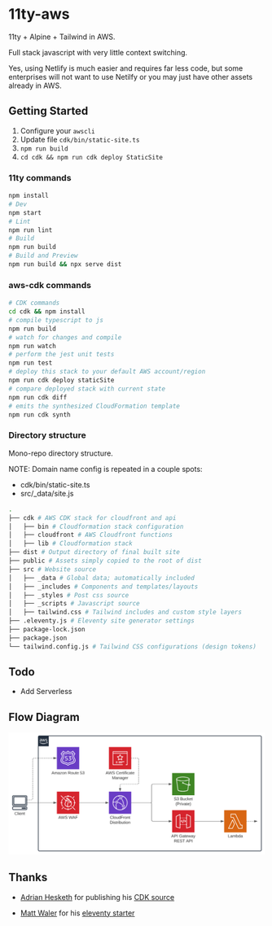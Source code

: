 # 11ty-aws

11ty + Alpine + Tailwind in AWS.

Full stack javascript with very little context switching.

Yes, using Netlify is much easier and requires far less code, but some enterprises will not want to use Netilfy or you may just have other assets already in AWS.

## Getting Started

1. Configure your `awscli`
2. Update file `cdk/bin/static-site.ts`
3. `npm run build`
3. `cd cdk && npm run cdk deploy StaticSite`

### 11ty commands

```sh
npm install
# Dev
npm start
# Lint
npm run lint
# Build
npm run build
# Build and Preview
npm run build && npx serve dist
```

### aws-cdk commands

```sh
# CDK commands
cd cdk && npm install
# compile typescript to js
npm run build
# watch for changes and compile
npm run watch
# perform the jest unit tests
npm run test
# deploy this stack to your default AWS account/region
npm run cdk deploy staticSite
# compare deployed stack with current state
npm run cdk diff
# emits the synthesized CloudFormation template
npm run cdk synth
```

### Directory structure

Mono-repo directory structure.

NOTE: Domain name config is repeated in a couple spots:
- cdk/bin/static-site.ts
- src/_data/site.js

```sh
.
├── cdk # AWS CDK stack for cloudfront and api
│   ├── bin # Cloudformation stack configuration
│   ├── cloudfront # AWS Cloudfront functions
│   ├── lib # Cloudformation stack
├── dist # Output directory of final built site
├── public # Assets simply copied to the root of dist
├── src # Website source
│   ├── _data # Global data; automatically included
│   ├── _includes # Components and templates/layouts
│   ├── _styles # Post css source
│   ├── _scripts # Javascript source
│   ├── tailwind.css # Tailwind includes and custom style layers
├── .eleventy.js # Eleventy site generator settings
├── package-lock.json
├── package.json
└── tailwind.config.js # Tailwind CSS configurations (design tokens)
```

## Todo

- Add Serverless

## Flow Diagram

![Flow Diagram](./flow-diagram.svg)

## Thanks

- [Adrian Hesketh](https://github.com/a-h) for publishing his [CDK source](https://github.com/aws-samples/serverless-patterns/tree/main/cdk-cloudfront-to-s3-and-lambda)

- [Matt Waler](https://mattwaler.com/) for his [eleventy starter](https://github.com/mattwaler/tea-stack)

